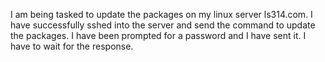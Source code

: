 I am being tasked to update the packages on my linux server ls314.com. I have successfully sshed into the server and send the command to update the packages. I have been prompted for a password and I have sent it. I have to wait for the response.

